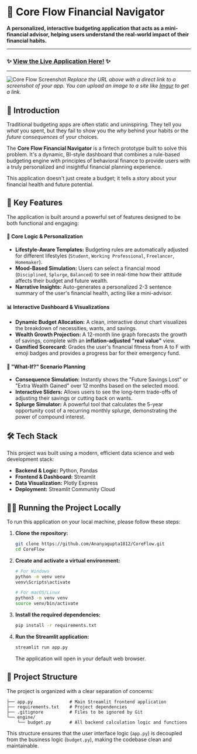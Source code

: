 # 🧭 Core Flow Financial Navigator

**A personalized, interactive budgeting application that acts as a mini-financial advisor, helping users understand the real-world impact of their financial habits.**

---

### ✨ [**View the Live Application Here!**](https://coreflow-app-financial-navigator.streamlit.app/) ✨

---

![Core Flow Screenshot](https://i.imgur.com/your-screenshot-url.png) 
*Replace the URL above with a direct link to a screenshot of your app. You can upload an image to a site like [Imgur](https://imgur.com/upload) to get a link.*

## 📖 Introduction

Traditional budgeting apps are often static and uninspiring. They tell you *what* you spent, but they fail to show you the *why* behind your habits or the *future consequences* of your choices. 

The **Core Flow Financial Navigator** is a fintech prototype built to solve this problem. It's a dynamic, BI-style dashboard that combines a rule-based budgeting engine with principles of behavioral finance to provide users with a truly personalized and insightful financial planning experience.

This application doesn't just create a budget; it tells a story about your financial health and future potential.

## 🚀 Key Features

The application is built around a powerful set of features designed to be both functional and engaging:

#### 🧠 **Core Logic & Personalization**
*   **Lifestyle-Aware Templates:** Budgeting rules are automatically adjusted for different lifestyles (`Student`, `Working Professional`, `Freelancer`, `Homemaker`).
*   **Mood-Based Simulation:** Users can select a financial mood (`Disciplined`, `Splurge`, `Balanced`) to see in real-time how their attitude affects their budget and future wealth.
*   **Narrative Insights:** Auto-generates a personalized 2-3 sentence summary of the user's financial health, acting like a mini-advisor.

#### 📊 **Interactive Dashboard & Visualizations**
*   **Dynamic Budget Allocation:** A clean, interactive donut chart visualizes the breakdown of necessities, wants, and savings.
*   **Wealth Growth Projection:** A 12-month line graph forecasts the growth of savings, complete with an **inflation-adjusted "real value"** view.
*   **Gamified Scorecard:** Grades the user's financial fitness from A to F with emoji badges and provides a progress bar for their emergency fund.

#### 🔮 **"What-If?" Scenario Planning**
*   **Consequence Simulation:** Instantly shows the "Future Savings Lost" or "Extra Wealth Gained" over 12 months based on the selected mood.
*   **Interactive Sliders:** Allows users to see the long-term trade-offs of adjusting their savings or cutting back on wants.
*   **Splurge Simulator:** A powerful tool that calculates the 5-year opportunity cost of a recurring monthly splurge, demonstrating the power of compound interest.

## 🛠️ Tech Stack

This project was built using a modern, efficient data science and web development stack:

*   **Backend & Logic:** Python, Pandas
*   **Frontend & Dashboard:** Streamlit
*   **Data Visualization:** Plotly Express
*   **Deployment:** Streamlit Community Cloud

## 🏃‍♀️ Running the Project Locally

To run this application on your local machine, please follow these steps:

1.  **Clone the repository:**
    ```bash
    git clone https://github.com/Ananyagupta1812/CoreFlow.git
    cd CoreFlow
    ```

2.  **Create and activate a virtual environment:**
    ```bash
    # For Windows
    python -m venv venv
    venv\Scripts\activate

    # For macOS/Linux
    python3 -m venv venv
    source venv/bin/activate
    ```

3.  **Install the required dependencies:**
    ```bash
    pip install -r requirements.txt
    ```

4.  **Run the Streamlit application:**
    ```bash
    streamlit run app.py
    ```
    The application will open in your default web browser.

## 📂 Project Structure

The project is organized with a clear separation of concerns:

```
├── app.py              # Main Streamlit frontend application
├── requirements.txt    # Project dependencies
├── .gitignore          # Files to be ignored by Git
└── engine/
    └── budget.py       # All backend calculation logic and functions
```

This structure ensures that the user interface logic (`app.py`) is decoupled from the business logic (`budget.py`), making the codebase clean and maintainable.
